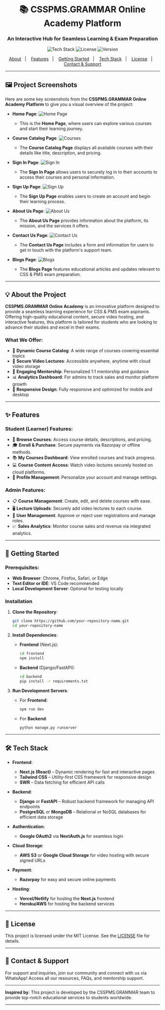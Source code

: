 

<h1 align="center">📚 CSSPMS.GRAMMAR Online Academy Platform</h1>
<h3 align="center">An Interactive Hub for Seamless Learning & Exam Preparation</h3>

<p align="center">
  <img alt="Tech Stack" src="https://img.shields.io/badge/Tech%20Stack-Next.js%20|%20Django%20|%20Tailwind%20CSS-blue?style=flat&labelColor=000000">
  <img alt="License" src="https://img.shields.io/badge/license-MIT-brightgreen?labelColor=000000">
  <img alt="Version" src="https://img.shields.io/badge/version-1.0.0-brightgreen?labelColor=000000">
</p>

<p align="center">
  <a href="#-about-the-project">About</a>&nbsp;&nbsp;&nbsp;|&nbsp;&nbsp;&nbsp;
  <a href="#-features">Features</a>&nbsp;&nbsp;&nbsp;|&nbsp;&nbsp;&nbsp;
  <a href="#-getting-started">Getting Started</a>&nbsp;&nbsp;&nbsp;|&nbsp;&nbsp;&nbsp;
  <a href="#-tech-stack">Tech Stack</a>&nbsp;&nbsp;&nbsp;|&nbsp;&nbsp;&nbsp;
  <a href="#-license">License</a>&nbsp;&nbsp;&nbsp;|&nbsp;&nbsp;&nbsp;
  <a href="#-contact-support">Contact & Support</a>
</p>

---

## 🖼️ Project Screenshots

Here are some key screenshots from the **CSSPMS.GRAMMAR Online Academy Platform** to give you a visual overview of the project:

* **Home Page**:
  ![Home Page](EduReach%20Academy/Home.png)

  * This is the **Home Page**, where users can explore various courses and start their learning journey.

* **Course Catalog Page**:
  ![Courses](EduReach%20Academy/Courses.png)

  * The **Course Catalog Page** displays all available courses with their details like title, description, and pricing.

* **Sign In Page**:
  ![Sign In](EduReach%20Academy/signin.png)

  * The **Sign In Page** allows users to securely log in to their accounts to access their courses and personal information.

* **Sign Up Page**:
  ![Sign Up](EduReach%20Academy/signup.png)

  * The **Sign Up Page** enables users to create an account and begin their learning process.

* **About Us Page**:
  ![About Us](EduReach%20Academy/About.png)

  * The **About Us Page** provides information about the platform, its mission, and the services it offers.

* **Contact Us Page**:
  ![Contact Us](EduReach%20Academy/contctUS.png)

  * The **Contact Us Page** includes a form and information for users to get in touch with the platform's support team.

* **Blogs Page**:
  ![Blogs](EduReach%20Academy/Blogs.png)

  * The **Blogs Page** features educational articles and updates relevant to CSS & PMS exam preparation.

---

## 💡 About the Project

**CSSPMS.GRAMMAR Online Academy** is an innovative platform designed to provide a seamless learning experience for CSS & PMS exam aspirants. Offering high-quality educational content, secure video hosting, and interactive features, this platform is tailored for students who are looking to advance their studies and excel in their exams.

### What We Offer:

* 📖 **Dynamic Course Catalog**: A wide range of courses covering essential topics
* 🎥 **Secure Video Lectures**: Accessible anywhere, anytime with cloud video storage
* 💬 **Engaging Mentorship**: Personalized 1:1 mentorship and guidance
* 📊 **Analytics Dashboard**: For admins to track sales and monitor platform growth
* 📱 **Responsive Design**: Fully responsive and optimized for mobile and desktop

---

## ✨ Features

### Student (Learner) Features:

* 🛒 **Browse Courses**: Access course details, descriptions, and pricing.
* 🎓 **Enroll & Purchase**: Secure payments via Razorpay or offline methods.
* 📚 **My Courses Dashboard**: View enrolled courses and track progress.
* 💻 **Course Content Access**: Watch video lectures securely hosted on cloud platforms.
* 👤 **Profile Management**: Personalize your account and manage settings.

### Admin Features:

* 📋 **Course Management**: Create, edit, and delete courses with ease.
* 🖥️ **Lecture Uploads**: Securely add video lectures to each course.
* 👥 **User Management**: Approve or reject user registrations and manage roles.
* 📈 **Sales Analytics**: Monitor course sales and revenue via integrated analytics.

---

## 🚀 Getting Started

### Prerequisites:

* **Web Browser**: Chrome, Firefox, Safari, or Edge
* **Text Editor or IDE**: VS Code recommended
* **Local Development Server**: Optional for testing locally

### Installation

1. **Clone the Repository**:

   ```bash
   git clone https://github.com/your-repository-name.git
   cd your-repository-name
   ```

2. **Install Dependencies**:

   * **Frontend** (Next.js):

     ```bash
     cd frontend
     npm install
     ```
   * **Backend** (Django/FastAPI):

     ```bash
     cd backend
     pip install -r requirements.txt
     ```

3. **Run Development Servers**:

   * For **Frontend**:

     ```bash
     npm run dev
     ```
   * For **Backend**:

     ```bash
     python manage.py runserver
     ```

---

## 🛠️ Tech Stack

* **Frontend**:

  * **Next.js (React)** – Dynamic rendering for fast and interactive pages
  * **Tailwind CSS** – Utility-first CSS framework for responsive design
  * **SWR** – Data fetching for efficient API calls

* **Backend**:

  * **Django** or **FastAPI** – Robust backend framework for managing API endpoints
  * **PostgreSQL** or **MongoDB** – Relational or NoSQL databases for efficient data storage

* **Authentication**:

  * **Google OAuth2** via **NextAuth.js** for seamless login

* **Cloud Storage**:

  * **AWS S3** or **Google Cloud Storage** for video hosting with secure signed URLs

* **Payment**:

  * **Razorpay** for easy and secure online payments

* **Hosting**:

  * **Vercel/Netlify** for hosting the **Next.js** frontend
  * **Heroku/AWS** for hosting the backend services

---

## 📝 License

This project is licensed under the MIT License. See the [LICENSE](LICENSE) file for details.

---

## 🤝 Contact & Support

For support and inquiries, join our community and connect with us via WhatsApp! Access all our resources, FAQs, and mentorship support.

---

**Inspired by**: This project is developed by the CSSPMS.GRAMMAR team to provide top-notch educational services to students worldwide.

---

